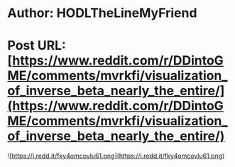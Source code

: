 # Author: HODLTheLineMyFriend
# Post URL: [https://www.reddit.com/r/DDintoGME/comments/mvrkfi/visualization_of_inverse_beta_nearly_the_entire/](https://www.reddit.com/r/DDintoGME/comments/mvrkfi/visualization_of_inverse_beta_nearly_the_entire/)


![https://i.redd.it/fky4omcovlu61.png](https://i.redd.it/fky4omcovlu61.png)
